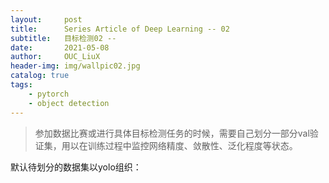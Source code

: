 ```yaml
---
layout:     post
title:      Series Article of Deep Learning -- 02
subtitle:   目标检测02 --     
date:       2021-05-08
author:     OUC_LiuX
header-img: img/wallpic02.jpg
catalog: true
tags:
    - pytorch
    - object detection
---
```


<head>
    <script src="https://cdn.mathjax.org/mathjax/latest/MathJax.js?config=TeX-AMS-MML_HTMLorMML" type="text/javascript"></script>
    <script type="text/x-mathjax-config">
        MathJax.Hub.Config({
            tex2jax: {
            skipTags: ['script', 'noscript', 'style', 'textarea', 'pre'],
            inlineMath: [['$','$']]
            }
        });
    </script>
</head>   

> 参加数据比赛或进行具体目标检测任务的时候，需要自己划分一部分val验证集，用以在训练过程中监控网络精度、敛散性、泛化程度等状态。      

默认待划分的数据集以yolo组织：     

